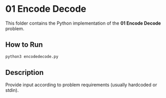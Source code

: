 # 01 Encode Decode

This folder contains the Python implementation of the **01 Encode Decode** problem.

## How to Run
```bash
python3 encodedecode.py
```

## Description
Provide input according to problem requirements (usually hardcoded or stdin).
